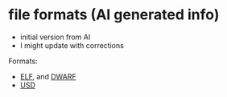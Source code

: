 # file formats (AI generated info)
* initial version from AI
* I might update with corrections

Formats:
* [ELF](elf/readme.md), and [DWARF](elf/dwarf.md)
* [USD](elf/readme.md)
